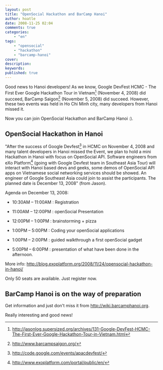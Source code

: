 ```yaml
---
layout: post
title: "OpenSocial Hackathon and BarCamp Hanoi"
author: hoatle
date: 2008-11-25 02:04
comments: true
categories:
    - "en"
tags:
    - "opensocial"
    - "hackathon"
    - "barcamp-hanoi"
cover:
description:
keywords:
published: true
---
```


Good news to Hanoi developers! As we know, Google DevFest HCMC - The First Ever Google Hackathon
Tour in Vietnam[^1] (November 4, 2008) did succeed, BarCamp Saigon[^2] (November 5, 2008) did succeed.
However, these two events was held in Ho Chi Minh city, many developers from Hanoi missed it.

Now you can join OpenSocial Hackathon and BarCamp Hanoi :).

<!-- more -->

OpenSocial Hackathon in Hanoi
-----------------------------

"After the success of Google Devfest[^3] in HCMC on November 4, 2008 and many talent developers in
Hanoi missed the Event, we plan to hold a mini Hackathon in Hanoi with focus on OpenSocial API.
Software engineers from eXo Platform[^4] (going with Google Devfest team in Southeast Asia Tour) will
interact with Hanoi based devs and geeks, some demos of OpenSocial API apps on Vietnamese social
networking services should be showed. An engineer of Google Southeast Asia could join to assist the
participants. The planned date is December 13, 2008" (from Jason).

Agenda on December 13, 2008:

-  10:30AM – 11:00AM : Registration

-  11:00AM – 12:00PM : openSocial Presentation

-  12:00PM – 1:00PM : brainstorming + pizza

-  1:00PM – 5:00PM : Coding your openSocial applications

-  1:00PM – 2:00PM : guided walkthrough a first openSocial gadget

-  5:00PM – 6:00PM : presentation of what have been done in the afternoon.

More info: http://blog.exoplatform.org/2008/11/24/opensocial-hackathon-in-hanoi/

Only 50 seats are available. Just register now.

BarCamp Hanoi is on the way of preparation
------------------------------------------

Get information and just don't miss it from http://wiki.barcamphanoi.org.

Really interesting and good news!

[^1]: http://jasonlog.supersized.org/archives/131-Google-DevFest-HCMC-The-First-Ever-Google-Hackathon-Tour-in-Vietnam.html
[^2]: http://www.barcampsaigon.org/
[^3]: http://code.google.com/events/apacdevfest/
[^4]: http://www.exoplatform.com/portal/public/en/

